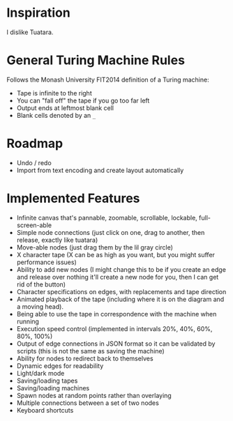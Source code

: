 # Inspiration
I dislike Tuatara.

# General Turing Machine Rules
Follows the Monash University FIT2014 definition of a Turing machine:
- Tape is infinite to the right
- You can "fall off" the tape if you go too far left
- Output ends at leftmost blank cell
- Blank cells denoted by an `_`

# Roadmap
- Undo / redo
- Import from text encoding and create layout automatically

# Implemented Features
- Infinite canvas that's pannable, zoomable, scrollable, lockable, full-screen-able
- Simple node connections (just click on one, drag to another, then release, exactly like tuatara)
- Move-able nodes (just drag them by the lil gray circle)
- X character tape (X can be as high as you want, but you might suffer performance issues)
- Ability to add new nodes (I might change this to be if you create an edge and release over nothing it'll create a new node for you, then I can get rid of the button)
- Character specifications on edges, with replacements and tape direction
- Animated playback of the tape (including where it is on the diagram and a moving head).
- Being able to use the tape in correspondence with the machine when running
- Execution speed control (implemented in intervals 20%, 40%, 60%, 80%, 100%)
- Output of edge connections in JSON format so it can be validated by scripts (this is not the same as saving the machine)
- Ability for nodes to redirect back to themselves
- Dynamic edges for readability
- Light/dark mode 
- Saving/loading tapes
- Saving/loading machines
- Spawn nodes at random points rather than overlaying
- Multiple connections between a set of two nodes
- Keyboard shortcuts